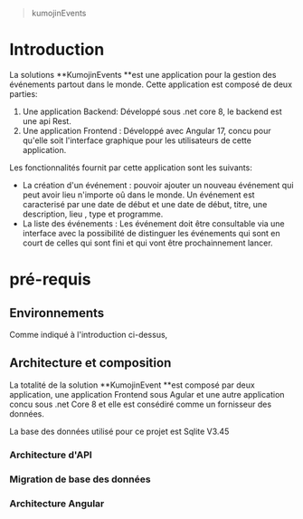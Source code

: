 > kumojinEvents

# Introduction

La solutions **KumojinEvents **est une application pour la gestion des événements partout dans le monde. Cette application est composé de deux parties:

1. Une application Backend: Développé sous .net core 8, le backend est une api Rest.
2. Une application Frontend : Développé avec Angular 17, concu pour qu'elle soit l'interface graphique pour les utilisateurs de cette application.

Les fonctionnalités fournit par cette application sont les suivants:

- La création d'un événement : pouvoir ajouter un nouveau événement qui peut avoir lieu n'importe oû dans le monde. Un événement est caracterisé par une date de début et une date de début, titre, une description, lieu , type et programme.
- La liste des événements : Les événement doit être consultable via une interface avec la possibilité de distinguer les événements qui sont en court de celles qui sont fini et qui vont être prochainnement lancer.

# pré-requis

## Environnements

Comme indiqué à l'introduction ci-dessus,

## Architecture et composition

La totalité de la solution **KumojinEvent **est composé par deux application, une application Frontend sous Agular et une autre application concu sous .net Core 8 et elle est consédiré comme un fornisseur des données.

La base des données utilisé pour ce projet est Sqlite V3.45

### Architecture d'API

### Migration de base des données

### Architecture Angular
